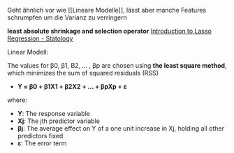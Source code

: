 Geht ähnlich vor wie [[Lineare Modelle]], lässt aber manche Features schrumpfen um die Varianz zu verringern

**least absolute shrinkage and selection operator**
[Introduction to Lasso Regression - Statology](https://www.statology.org/lasso-regression/#:~:text=%20The%20following%20steps%20can%20be%20used%20to,to%20ridge%20regression%20and%20ordinary%20least...%20More%20)

Linear Modell:

The values for β0, β1, B2, … , βp are chosen using **the least square method**, which minimizes the sum of squared residuals (RSS)
- **Y = β0 + β1X1 + β2X2 + … + βpXp + ε**

where:

-   **Y**: The response variable
-   **Xj**: The jth predictor variable
-   **βj**: The average effect on Y of a one unit increase in Xj, holding all other predictors fixed
-   **ε**: The error term